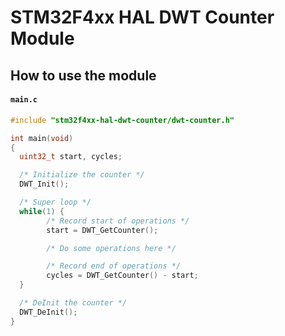 # STM32F4xx HAL DWT Counter Module

## How to use the module

#### **`main.c`**

```c
#include "stm32f4xx-hal-dwt-counter/dwt-counter.h"

int main(void)
{
  uint32_t start, cycles;

  /* Initialize the counter */
  DWT_Init();

  /* Super loop */
  while(1) {
		/* Record start of operations */
		start = DWT_GetCounter();

		/* Do some operations here */

		/* Record end of operations */
		cycles = DWT_GetCounter() - start;
  }

  /* DeInit the counter */
  DWT_DeInit();
}
```
